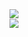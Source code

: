 <div align="right">
  <a href="https://github.com/89mpxf">
    <img align="top" src="https://github-readme-stats.vercel.app/api?username=89mpxf&show_icons=true&bg_color=9,fb743f,fc466b&title_color=ffffff&text_color=ffffff&icon_color=ffffff&card_width=450" />
    <br/>
    <img align="bottom" src="https://github-readme-stats.vercel.app/api/top-langs/?username=89mpxf&layout=compact&langs_count=4&show_icons=true&bg_color=9,fb743f,fc466b&title_color=ffffff&text_color=ffffff&icon_color=ffffff&card_width=400" />
  </a>
</div>





